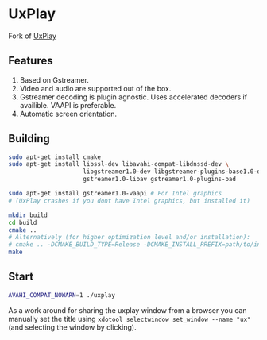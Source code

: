 # UxPlay

Fork of [UxPlay](https://github.com/antimof/UxPlay)

## Features
1. Based on Gstreamer.
1. Video and audio are supported out of the box.
3. Gstreamer decoding is plugin agnostic. Uses accelerated decoders if availible. VAAPI is preferable.
4. Automatic screen orientation.

## Building
```bash
sudo apt-get install cmake
sudo apt-get install libssl-dev libavahi-compat-libdnssd-dev \
                     libgstreamer1.0-dev libgstreamer-plugins-base1.0-dev \
                     gstreamer1.0-libav gstreamer1.0-plugins-bad

sudo apt-get install gstreamer1.0-vaapi # For Intel graphics
# (UxPlay crashes if you dont have Intel graphics, but installed it)

mkdir build
cd build
cmake ..
# Alternatively (for higher optimization level and/or installation):
# cmake .. -DCMAKE_BUILD_TYPE=Release -DCMAKE_INSTALL_PREFIX=path/to/install/dir
make
```

## Start
```bash
AVAHI_COMPAT_NOWARN=1 ./uxplay
```

As a work around for sharing the uxplay window from a browser you can manually set the title using `xdotool selectwindow set_window --name "ux"` (and selecting the window by clicking).

